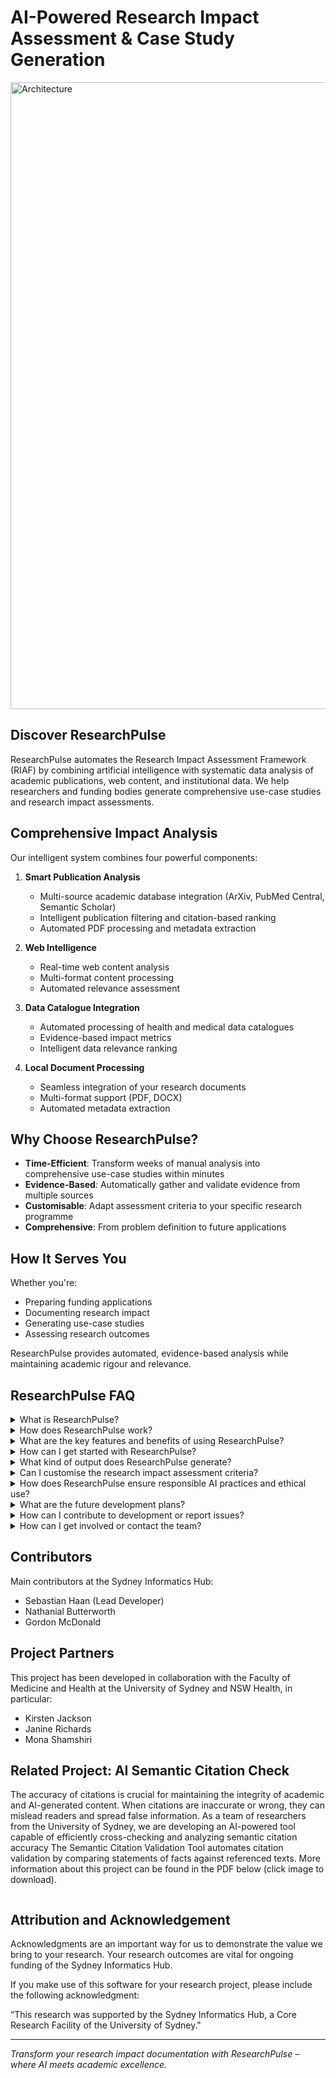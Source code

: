 # AI-Powered Research Impact Assessment & Case Study Generation

<img width="1003" alt="Architecture" src="https://media.github.sydney.edu.au/user/291/files/a12249da-0c72-4f9d-a8a5-1e9677a6de18">

## Discover ResearchPulse

ResearchPulse automates the Research Impact Assessment Framework (RIAF) by combining artificial intelligence with systematic data analysis of academic publications, web content, and institutional data. We help researchers and funding bodies generate comprehensive use-case studies and research impact assessments.

## Comprehensive Impact Analysis

Our intelligent system combines four powerful components:

1. **Smart Publication Analysis**
   - Multi-source academic database integration (ArXiv, PubMed Central, Semantic Scholar)
   - Intelligent publication filtering and citation-based ranking
   - Automated PDF processing and metadata extraction

2. **Web Intelligence**
   - Real-time web content analysis
   - Multi-format content processing
   - Automated relevance assessment

3. **Data Catalogue Integration**
   - Automated processing of health and medical data catalogues
   - Evidence-based impact metrics
   - Intelligent data relevance ranking

4. **Local Document Processing**
   - Seamless integration of your research documents
   - Multi-format support (PDF, DOCX)
   - Automated metadata extraction

## Why Choose ResearchPulse?

- **Time-Efficient**: Transform weeks of manual analysis into comprehensive use-case studies within minutes
- **Evidence-Based**: Automatically gather and validate evidence from multiple sources
- **Customisable**: Adapt assessment criteria to your specific research programme
- **Comprehensive**: From problem definition to future applications

## How It Serves You

Whether you're:
- Preparing funding applications
- Documenting research impact
- Generating use-case studies
- Assessing research outcomes

ResearchPulse provides automated, evidence-based analysis while maintaining academic rigour and relevance.


## ResearchPulse FAQ

<details>
<summary>What is ResearchPulse?</summary>

ResearchPulse is an AI-powered tool designed to automate the generation of research impact assessment use case studies, specifically for health and medical research. It applies the Research Impact Assessment Framework (RIAF) to evaluate research environments and their influence within a specific research ecosystem. The tool generates detailed use cases documenting research impact, aiding funding organizations in assessing specific research programs and their outcomes.
</details>

<details>
<summary>How does ResearchPulse work?</summary>

ResearchPulse employs a Retrieval-Augmented Generation (RAG) pipeline. It retrieves data from various sources like academic databases (PubMed, arXiv, Semantic Scholar), web content via Bing Search API, local documents, and structured health data catalogs. It then processes this information through a context engine, vector index, query engine, and review system. Finally, it generates a comprehensive research impact assessment report with references.
</details>

<details>
<summary>What are the key features and benefits of using ResearchPulse?</summary>

ResearchPulse offers a range of features including automated generation of use case studies, data processing from multiple sources, customisable research indicators, multi-format report generation, and a user-friendly web interface. The benefits include a systematic and structured approach to research impact assessment, saving time and resources, and providing evidence-based analysis to support funding decisions.

</details>

<details>
<summary>How can I get started with ResearchPulse?</summary>

You can access ResearchPulse through a hosted web interface or by installing it locally. Currently the web app requires a university network connection and login. Local installation requires a Python environment, API keys, and university network access. Detailed instructions for both methods are available in the documentation.
</details>

<details>
<summary>What kind of output does ResearchPulse generate?</summary>

ResearchPulse generates a downloadable zip file containing multiple outputs designed to ensure complete documentation and transparency. At its core, you'll receive a detailed research impact report available in both Word and Markdown formats, accompanied by context analysis documentation that details the research environment. The system also preserves individual answers for each assessment question, including both draft and final versions, allowing you to track the development of the assessment.
To support transparency and verification, the package includes all source documents used in the analysis, along with a structured table of any documents that couldn't be automatically accessed (tracked in missing_documents.xlsx).
For process validation and reproducibility, the system provides detailed logs tracking all system operations and AI process steps. All documents are exported in accessible formats, and a record of input settings ensures the assessment process can be reviewed or repeated if needed.
</details>

<details>
<summary>Can I customise the research impact assessment criteria?</summary>

Yes, ResearchPulse offers multiple customisation options to ensure your impact assessment aligns with your specific research context. Users can define custom time periods for both research activity and impact measurement, allowing for precise temporal analysis. The system's flexible framework enables you to select and prioritise relevant research indicators, whether you're focusing on academic impact, societal benefits, or economic outcomes.
You can tailor the assessment criteria to align with your research goals and funding requirements, including specific institutional or grant body frameworks. This customisation extends to language style preferences, helping you generate reports that match your intended audience's expectations. The system also allows you to incorporate additional context through supplementary documentation and custom indicators, ensuring your unique research narrative is accurately captured.
</details>


<details>
<summary>How does ResearchPulse ensure responsible AI practices and ethical use?</summary>
ResearchPulse implements several key measures to ensure responsible AI use and ethical data handling. At its core, the system uses Retrieval-Augmented Generation (RAG) to ground all outputs in verifiable sources, ensuring that generated content is consistently backed by evidence. This approach is reinforced by a multi-stage review process that validates the accuracy of all assessments.
To address potential biases, ResearchPulse integrates multiple diverse data sources and employs intelligent filtering mechanisms. The system maintains a human-in-the-loop review process, allowing researchers to validate and customise assessment criteria based on their specific field and requirements.
Transparency and accountability are maintained through extensive process documentation and logging. Data sources are clearly attributed, ensuring users can trace any claim to its origin.
Regarding security and user control, ResearchPulse operates within strict network security restrictions and processes only publicly available research data. Users maintain control over input parameters and can observe how outputs are generated, ensuring transparency throughout the assessment process.
We continuously evaluate and improve these measures through user feedback and systematic monitoring, ensuring that responsible AI principles remain central to ResearchPulse's development and operation.
</details>

<details>
<summary>What are the future development plans?</summary>

Future development plans include enhanced security features like SSO integration and private cloud deployment options, integration of international health data catalogs and media impact scoring, and expansion to other research domains beyond health and medical research.
</details>

<details>
<summary>How can I contribute to development or report issues?</summary>
All development activities and issue reporting are managed through a GitHub repository at the University of Sydney. Users with access can contribute to the project and report issues or feature requests through the repository's issue tracker.
</details>

<details>
<summary>How can I get involved or contact the team?</summary>
We're actively seeking researchers to test and provide feedback on ResearchPulse. If you're interested in becoming a tester or have questions about the platform, please contact our friendly RIAF program manager Kirsten Jackson at kirsten.jackson@sydney.edu.au. We particularly welcome feedback from researchers in health and medical fields who regularly prepare impact assessments or funding applications. For technical questions or integration options into your system, please contact our main software author Sebastian Haan at sebastian.haan@sydney.edu.au.
</details>

## Contributors

Main contributors at the Sydney Informatics Hub:
- Sebastian Haan (Lead Developer)
- Nathanial Butterworth
- Gordon McDonald

## Project Partners
This project has been developed in collaboration with the Faculty of Medicine and Health at the University of Sydney and NSW Health, in particular:

- Kirsten Jackson
- Janine Richards
- Mona Shamshiri

## Related Project: AI Semantic Citation Check

The accuracy of citations is crucial for maintaining the integrity of academic and AI-generated content. When citations are inaccurate or wrong, they can mislead readers and spread false information. As a team of researchers from the University of Sydney, we are developing an AI-powered tool capable of efficiently cross-checking and analyzing semantic citation accuracy The Semantic Citation Validation Tool automates citation validation by comparing statements of facts against referenced texts. More information about this project can be found in the PDF below (click image to download).

<a href="Reference_checker_app.pdf" class="image fit"><img src="https://github.com/user-attachments/assets/5f979be8-4cb3-4d12-b753-47d32fe52750" alt=""></a>

## Attribution and Acknowledgement

Acknowledgments are an important way for us to demonstrate the value we bring to your research. Your research outcomes are vital for ongoing funding of the Sydney Informatics Hub.

If you make use of this software for your research project, please include the following acknowledgment:

“This research was supported by the Sydney Informatics Hub, a Core Research Facility of the University of Sydney."

---

*Transform your research impact documentation with ResearchPulse – where AI meets academic excellence.*
